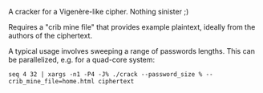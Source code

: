 A cracker for a Vigenère-like cipher. Nothing sinister ;)

Requires a "crib mine file" that provides example plaintext, ideally from the authors of the ciphertext.

A typical usage involves sweeping a range of passwords lengths. This can be parallelized, e.g. for a quad-core system:

    seq 4 32 | xargs -n1 -P4 -J% ./crack --password_size % --crib_mine_file=home.html ciphertext
